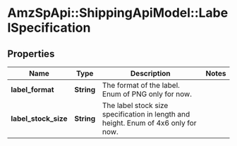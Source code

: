 # AmzSpApi::ShippingApiModel::LabelSpecification

## Properties
Name | Type | Description | Notes
------------ | ------------- | ------------- | -------------
**label_format** | **String** | The format of the label. Enum of PNG only for now. | 
**label_stock_size** | **String** | The label stock size specification in length and height. Enum of 4x6 only for now. | 

